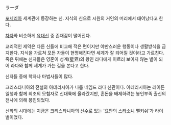 ラーダ

[포세리아](%ED%8F%AC%EC%84%B8%EB%A6%AC%EC%95%84.md) 세계관에 등장하는 신. 지식의 신으로 시원의
거인의 머리에서 태어났다고 한다.

[차자](%EC%B0%A8%EC%9E%90.md)와 비슷하게 [육대신](%EC%9C%A1%EB%8C%80%EC%8B%A0.md)
중 존재감이 떨어진다.

교리적인 제약은 다른 신들에 비교해 적은 편이지만 야만스러운 행동이나 생활방식을 금지한다. 지식을 가르쳐 모든 자들이 현명해진다면 세계가 잘
되어질 것이라고 가르친다. 죽은 뒤에는 신자들은 영혼이 성계(星界)의 왕인 라다에게 이르러 보이지 않는 별이 되어 라다와 함께 세계가 가는
길을 본다고 한다.

신자들 중에 학자나 마법사들이 많다.

크리스타니아의 전설의 아데리시아가 나름 네임드 라다 신관이다. 아데리시아는 레이든 일행과 함께 최초의 모험자로 신대륙에 올라갔지만, 혼돈을
배제하려는 봉인부족 출신의 전사에 의해 봉인되었다.

신화의 시대에는 지금은 크리스타니아의 [신수](%EC%8B%A0%EC%88%98%28%ED%81%AC%EB%A6%AC%EC%8A%A4%ED%83%80%EB%8B%88%EC%95%84%29.md)로 있는 '요안의
[스라소니](%EC%8A%A4%EB%9D%BC%EC%86%8C%EB%8B%88.md) 멜키쉬'가 라이벌이었다.

